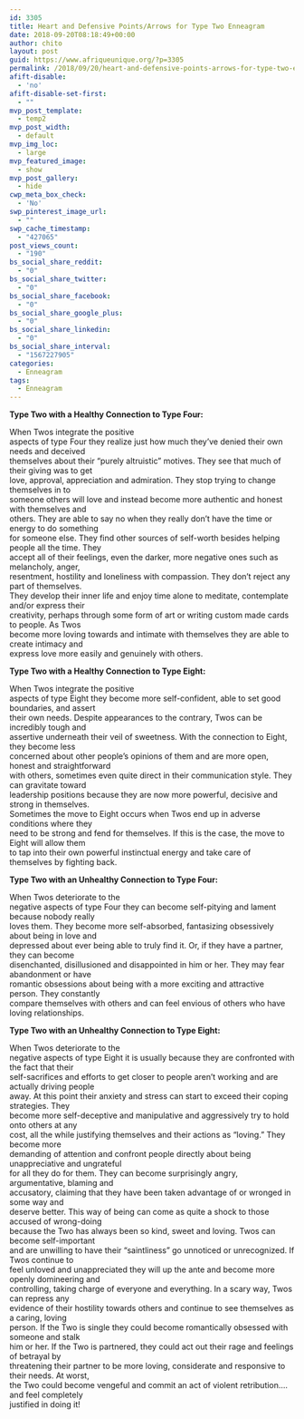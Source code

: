 ```yaml
---
id: 3305
title: Heart and Defensive Points/Arrows for Type Two Enneagram
date: 2018-09-20T08:18:49+00:00
author: chito
layout: post
guid: https://www.afriqueunique.org/?p=3305
permalink: /2018/09/20/heart-and-defensive-points-arrows-for-type-two-enneagram/
afift-disable:
  - 'no'
afift-disable-set-first:
  - ""
mvp_post_template:
  - temp2
mvp_post_width:
  - default
mvp_img_loc:
  - large
mvp_featured_image:
  - show
mvp_post_gallery:
  - hide
cwp_meta_box_check:
  - 'No'
swp_pinterest_image_url:
  - ""
swp_cache_timestamp:
  - "427065"
post_views_count:
  - "190"
bs_social_share_reddit:
  - "0"
bs_social_share_twitter:
  - "0"
bs_social_share_facebook:
  - "0"
bs_social_share_google_plus:
  - "0"
bs_social_share_linkedin:
  - "0"
bs_social_share_interval:
  - "1567227905"
categories:
  - Enneagram
tags:
  - Enneagram
---
```

**Type Two with a Healthy Connection to Type Four:**

When Twos integrate the positive  
aspects of type Four they realize just how much they’ve denied their own needs and deceived  
themselves about their “purely altruistic” motives. They see that much of their giving was to get  
love, approval, appreciation and admiration. They stop trying to change themselves in to  
someone others will love and instead become more authentic and honest with themselves and  
others. They are able to say no when they really don’t have the time or energy to do something  
for someone else. They find other sources of self-worth besides helping people all the time. They  
accept all of their feelings, even the darker, more negative ones such as melancholy, anger,  
resentment, hostility and loneliness with compassion. They don’t reject any part of themselves.  
They develop their inner life and enjoy time alone to meditate, contemplate and/or express their  
creativity, perhaps through some form of art or writing custom made cards to people. As Twos  
become more loving towards and intimate with themselves they are able to create intimacy and  
express love more easily and genuinely with others.

**Type Two with a Healthy Connection to Type Eight:** 

When Twos integrate the positive  
aspects of type Eight they become more self-confident, able to set good boundaries, and assert  
their own needs. Despite appearances to the contrary, Twos can be incredibly tough and  
assertive underneath their veil of sweetness. With the connection to Eight, they become less  
concerned about other people’s opinions of them and are more open, honest and straightforward  
with others, sometimes even quite direct in their communication style. They can gravitate toward  
leadership positions because they are now more powerful, decisive and strong in themselves.  
Sometimes the move to Eight occurs when Twos end up in adverse conditions where they  
need to be strong and fend for themselves. If this is the case, the move to Eight will allow them  
to tap into their own powerful instinctual energy and take care of themselves by fighting back.

**Type Two with an Unhealthy Connection to Type Four:**

When Twos deteriorate to the  
negative aspects of type Four they can become self-pitying and lament because nobody really  
loves them. They become more self-absorbed, fantasizing obsessively about being in love and  
depressed about ever being able to truly find it. Or, if they have a partner, they can become  
disenchanted, disillusioned and disappointed in him or her. They may fear abandonment or have  
romantic obsessions about being with a more exciting and attractive person. They constantly  
compare themselves with others and can feel envious of others who have loving relationships.

**Type Two with an Unhealthy Connection to Type Eight:**

When Twos deteriorate to the  
negative aspects of type Eight it is usually because they are confronted with the fact that their  
self-sacrifices and efforts to get closer to people aren’t working and are actually driving people  
away. At this point their anxiety and stress can start to exceed their coping strategies. They  
become more self-deceptive and manipulative and aggressively try to hold onto others at any  
cost, all the while justifying themselves and their actions as “loving.” They become more  
demanding of attention and confront people directly about being unappreciative and ungrateful  
for all they do for them. They can become surprisingly angry, argumentative, blaming and  
accusatory, claiming that they have been taken advantage of or wronged in some way and  
deserve better. This way of being can come as quite a shock to those accused of wrong-doing  
because the Two has always been so kind, sweet and loving. Twos can become self-important  
and are unwilling to have their “saintliness” go unnoticed or unrecognized. If Twos continue to  
feel unloved and unappreciated they will up the ante and become more openly domineering and  
controlling, taking charge of everyone and everything. In a scary way, Twos can repress any  
evidence of their hostility towards others and continue to see themselves as a caring, loving  
person. If the Two is single they could become romantically obsessed with someone and stalk  
him or her. If the Two is partnered, they could act out their rage and feelings of betrayal by  
threatening their partner to be more loving, considerate and responsive to their needs. At worst,  
the Two could become vengeful and commit an act of violent retribution&#8230;. and feel completely  
justified in doing it!